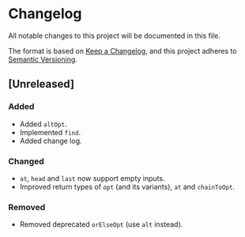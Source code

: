 # Changelog
All notable changes to this project will be documented in this file.

The format is based on [Keep a Changelog](https://keepachangelog.com/en/1.0.0/),
and this project adheres to [Semantic Versioning](https://semver.org/spec/v2.0.0.html).

## [Unreleased]
### Added
- Added `altOpt`.
- Implemented `find`.
- Added change log.

### Changed
- `at`, `head` and `last` now support empty inputs.
- Improved return types of `opt` (and its variants), `at` and `chainToOpt`.

### Removed
- Removed deprecated `orElseOpt` (use `alt` instead).
